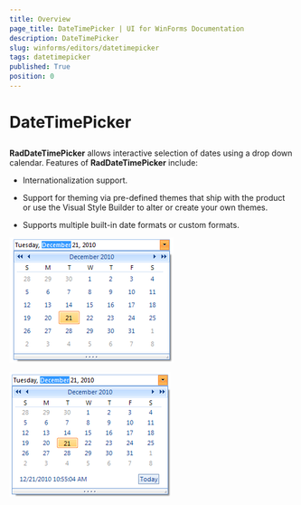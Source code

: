 ```yaml
---
title: Overview
page_title: DateTimePicker | UI for WinForms Documentation
description: DateTimePicker
slug: winforms/editors/datetimepicker
tags: datetimepicker
published: True
position: 0
---
```


# DateTimePicker
 
## 

__RadDateTimePicker__ allows interactive selection of dates using a drop down calendar. Features of __RadDateTimePicker__ include:

* Internationalization support.

* Support for theming via pre-defined themes that ship with the product or use the Visual Style Builder to alter or create your own themes.

* Supports multiple built-in date formats or custom formats.

![editors-datetimepicker-getting-started 001](images/editors-datetimepicker-overview001.png)

![editors-datetimepicker-getting-started 001](images/editors-datetimepicker-overview002.png)
